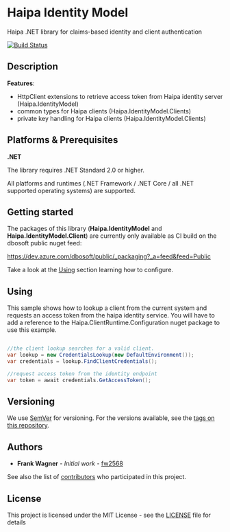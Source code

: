 # Haipa Identity Model
Haipa .NET library for claims-based identity and client authentication


[![Build Status](https://dev.azure.com/dbosoft/public/_apis/build/status/haipa.dotnet-identitymodel?branchName=master)](https://dev.azure.com/dbosoft/public/_build/latest?definitionId=31&branchName=master)

## Description

**Features**:
- HttpClient extensions to retrieve access token from Haipa identity server (Haipa.IdentityModel)
- common types for Haipa clients (Haipa.IdentityModel.Clients)
- private key handling for Haipa clients (Haipa.IdentityModel.Clients)

## Platforms & Prerequisites

**.NET**

The library requires .NET Standard 2.0 or higher. 

All platforms and runtimes (.NET Framework / .NET Core / all .NET supported operating systems) are supported.


## Getting started

The packages of this library (**Haipa.IdentityModel** and **Haipa.IdentityModel.Client**) are currently only available as CI build on the dbosoft public nuget feed:

https://dev.azure.com/dbosoft/public/_packaging?_a=feed&feed=Public


Take a look at the [Using](#using) section learning how to configure. 


## Using

This sample shows how to lookup a client from the current system and requests an access token from the haipa identity service. You will have to add a reference to the Haipa.ClientRuntime.Configuration nuget package to use this example.

```csharp

//the client lookup searches for a valid client. 
var lookup = new CredentialsLookup(new DefaultEnvironment());
var credentials = lookup.FindClientCredentials();

//request access token from the identity endpoint
var token = await credentials.GetAccessToken();


```



## Versioning

We use [SemVer](http://semver.org/) for versioning. For the versions available, see the [tags on this repository](https://github.com/haipa/dotnet-identitymodel/tags). 

## Authors

* **Frank Wagner** - *Initial work* - [fw2568](https://github.com/fw2568)

See also the list of [contributors](https://github.com/haipa/dotnet-identitymodel/contributors) who participated in this project.


## License

This project is licensed under the MIT License - see the [LICENSE](LICENSE) file for details
